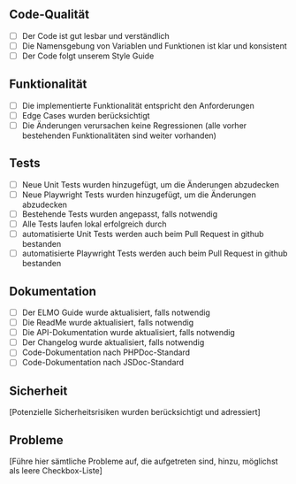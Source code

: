 ## Code-Qualität
- [ ] Der Code ist gut lesbar und verständlich
- [ ] Die Namensgebung von Variablen und Funktionen ist klar und konsistent
- [ ] Der Code folgt unserem Style Guide

## Funktionalität
- [ ] Die implementierte Funktionalität entspricht den Anforderungen
- [ ] Edge Cases wurden berücksichtigt
- [ ] Die Änderungen verursachen keine Regressionen (alle vorher bestehenden Funktionalitäten sind weiter vorhanden)

## Tests
- [ ] Neue Unit Tests wurden hinzugefügt, um die Änderungen abzudecken
- [ ] Neue Playwright Tests wurden hinzugefügt, um die Änderungen abzudecken
- [ ] Bestehende Tests wurden angepasst, falls notwendig
- [ ] Alle Tests laufen lokal erfolgreich durch
- [ ] automatisierte Unit Tests werden auch beim Pull Request in github bestanden
- [ ] automatisierte Playwright Tests werden auch beim Pull Request in github bestanden 

## Dokumentation
- [ ] Der ELMO Guide wurde aktualisiert, falls notwendig
- [ ] Die ReadMe wurde aktualisiert, falls notwendig
- [ ] Die API-Dokumentation wurde aktualisiert, falls notwendig
- [ ] Der Changelog wurde aktualisiert, falls notwendig
- [ ] Code-Dokumentation nach PHPDoc-Standard
- [ ] Code-Dokumentation nach JSDoc-Standard

## Sicherheit
[Potenzielle Sicherheitsrisiken wurden berücksichtigt und adressiert]

## Probleme
[Führe hier sämtliche Probleme auf, die aufgetreten sind,  hinzu, möglichst als leere Checkbox-Liste]
